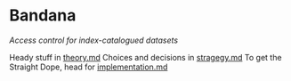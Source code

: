 # Bandana
*Access control for index-catalogued datasets*

Heady stuff in [theory.md](docs/theory.md)
Choices and decisions in [stragegy.md](docs/strategy.md)
To get the Straight Dope, head for [implementation.md](docs/implementation.md)